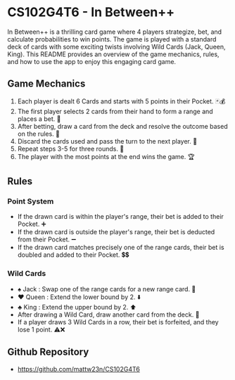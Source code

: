 # CS102G4T6 - In Between++

In Between++ is a thrilling card game where 4 players strategize, bet, and calculate probabilities to win points. The game is played with a standard deck of cards with some exciting twists involving Wild Cards (Jack, Queen, King). This README provides an overview of the game mechanics, rules, and how to use the app to enjoy this engaging card game. 

## Game Mechanics
1. Each player is dealt 6 Cards and starts with 5 points in their Pocket. 🃏💰
2. The first player selects 2 cards from their hand to form a range and places a bet. 🎲
3. After betting, draw a card from the deck and resolve the outcome based on the rules. 🔄
4. Discard the cards used and pass the turn to the next player. 🔄
5. Repeat steps 3-5 for three rounds. 🔁
6. The player with the most points at the end wins the game. 🏆

## Rules

### Point System
- If the drawn card is within the player's range, their bet is added to their Pocket. ➕
- If the drawn card is outside the player's range, their bet is deducted from their Pocket. ➖
- If the drawn card matches precisely one of the range cards, their bet is doubled and added to their Pocket. 💲💲

### Wild Cards
- :spades: Jack : Swap one of the range cards for a new range card. 🔁
- :hearts: Queen : Extend the lower bound by 2. ⬇️
- :clubs: King : Extend the upper bound by 2. ⬆️
- After drawing a Wild Card, draw another card from the deck. 🔄
- If a player draws 3 Wild Cards in a row, their bet is forfeited, and they lose 1 point. ⚠️❌

## Github Repository
- https://github.com/mattw23n/CS102G4T6
